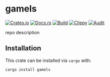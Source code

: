 # gamels
[![Crates.io](https://img.shields.io/crates/v/gamels)](https://crates.io/crates/gamels) 
[![Docs.rs](https://docs.rs/gamels/badge.svg)](https://docs.rs/gamels) 
[![Build](https://github.com/Ewpratten/gamels/actions/workflows/build.yml/badge.svg)](https://github.com/Ewpratten/gamels/actions/workflows/build.yml)
[![Clippy](https://github.com/Ewpratten/gamels/actions/workflows/clippy.yml/badge.svg)](https://github.com/Ewpratten/gamels/actions/workflows/clippy.yml)
[![Audit](https://github.com/Ewpratten/gamels/actions/workflows/audit.yml/badge.svg)](https://github.com/Ewpratten/gamels/actions/workflows/audit.yml)


repo description

## Installation

This crate can be installed via `cargo` with:

```sh
cargo install gamels
```
